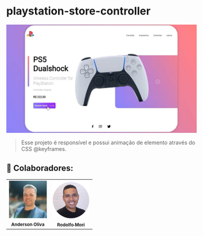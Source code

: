 # playstation-store-controller

<img src="./controle-imagem.img" alt="Playstation-Controller">

> Esse projeto é responsível e possui animação de elemento através do CSS @keyframes.


## 🤝 Colaboradores:

<table>
  <tr>
    <td align="center">
      <a href="https://www.linkedin.com/in/anderson-oliva/">
        <img src="./meuperfil.img" width="100px;" alt="Foto de Anderson Oliva"/><br>
        <sub>
          <b>Anderson Oliva</b>
        </sub>
      </a>
    </td>
    <td align="center">
      <a href="https://www.linkedin.com/in/rodolfomori/">
        <img src="perfil-rodolfo.jpeg.img" width="100px;" alt="foto de Rodolfo"/><br>
        <sub>
          <b>Rodolfo Mori</b>
        </sub>
      </a>
    </td>
    
</table>



